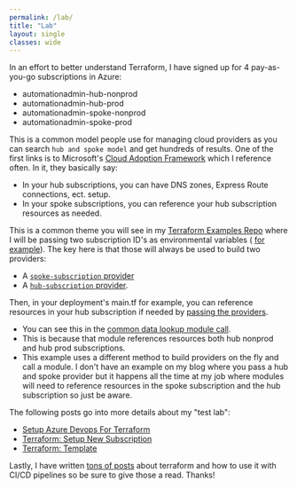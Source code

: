 ```yaml
---
permalink: /lab/
title: "Lab"
layout: single
classes: wide
---
```


In an effort to better understand Terraform, I have signed up for 4 pay-as-you-go subscriptions in Azure:

- automationadmin-hub-nonprod
- automationadmin-hub-prod
- automationadmin-spoke-nonprod
- automationadmin-spoke-prod

This is a common model people use for managing cloud providers as you can search `hub and spoke model` and get hundreds of results. One of the first links is to Microsoft's [Cloud Adoption Framework](https://learn.microsoft.com/en-us/azure/cloud-adoption-framework/ready/azure-best-practices/hub-spoke-network-topology) which I reference often. In it, they basically say:

   - In your hub subscriptions, you can have DNS zones, Express Route connections, ect. setup.
   - In your spoke subscriptions, you can reference your hub subscription resources as needed.

This is a common theme you will see in my [Terraform Examples Repo](https://github.com/gerryw1389/terraform-examples) where I will be passing two subscription ID's as environmental variables ( [for example](https://github.com/gerryw1389/terraform-examples/blob/main/2023-02-27-terraform-template/yaml/spoke/release/prod-eus-linux.yaml#L79)). The key here is that those will always be used to build two providers:

   - A [`spoke-subscription` provider](https://github.com/gerryw1389/terraform-examples/blob/6fb0ddc2388bef96712397c97eb92e11f6acc457/2023-02-27-terraform-template/infra/nonprod/spoke/scus/backend.tf#L37)
   - A [`hub-subscription` provider](https://github.com/gerryw1389/terraform-examples/blob/6fb0ddc2388bef96712397c97eb92e11f6acc457/2023-02-27-terraform-template/infra/nonprod/spoke/scus/backend.tf#L56).

Then, in your deployment's main.tf for example, you can reference resources in your hub subscription if needed by [passing the providers](https://developer.hashicorp.com/terraform/language/modules/develop/providers#passing-providers-explicitly).

   - You can see this in the [common data lookup module call](https://github.com/gerryw1389/terraform-examples/blob/6fb0ddc2388bef96712397c97eb92e11f6acc457/2023-02-27-terraform-template/infra/nonprod/spoke/scus/common_data_lookup.tf#L47).
   - This is because that module references resources both hub nonprod and hub prod subscriptions.
   - This example uses a different method to build providers on the fly and call a module. I don't have an example on my blog where you pass a hub and spoke provider but it happens all the time at my job where modules will need to reference resources in the spoke subscription and the hub subscription so just be aware.

The following posts go into more details about my "test lab":
   - [Setup Azure Devops For Terraform](https://automationadmin.com/2022/05/setup-azdo-terraform)
   - [Terraform: Setup New Subscription](https://automationadmin.com/2022/10/tf-new-subscription)
   - [Terraform: Template](https://automationadmin.com/2023/02/terraform-template)

Lastly, I have written [tons of posts](https://automationadmin.com/tags/#infrastructureprovisioning) about terraform and how to use it with CI/CD pipelines so be sure to give those a read. Thanks!